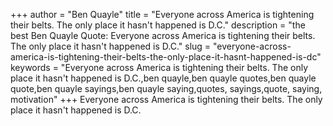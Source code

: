 +++
author = "Ben Quayle"
title = "Everyone across America is tightening their belts. The only place it hasn't happened is D.C."
description = "the best Ben Quayle Quote: Everyone across America is tightening their belts. The only place it hasn't happened is D.C."
slug = "everyone-across-america-is-tightening-their-belts-the-only-place-it-hasnt-happened-is-dc"
keywords = "Everyone across America is tightening their belts. The only place it hasn't happened is D.C.,ben quayle,ben quayle quotes,ben quayle quote,ben quayle sayings,ben quayle saying,quotes, sayings,quote, saying, motivation"
+++
Everyone across America is tightening their belts. The only place it hasn't happened is D.C.
